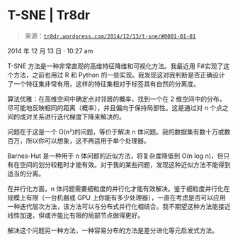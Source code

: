 <!--yml

分类：未分类

2024-05-18 15:29:05

-->

# T-SNE | Tr8dr

> 来源：[`tr8dr.wordpress.com/2014/12/13/t-sne/#0001-01-01`](https://tr8dr.wordpress.com/2014/12/13/t-sne/#0001-01-01)

2014 年 12 月 13 日 · 10:27 am

T-SNE 方法是一种非常直观的高维特征降维和可视化方法。我最近用 F#实现了这个方法，之前也用过 R 和 Python 的一些实现。我发现这对我判断是否正确设计了一个特征集非常有用，这样的特征集相对于标签具有自然的分离度。

算法优雅：在高维空间中确定点对邻居的概率，找到一个在 2 维空间中的分布，尽可能地反映相同的距离（概率），并且偏向于保持局部性。这是通过对 n 个点之间的成对关系进行迭代梯度下降来解决的。

问题在于这是一个 O(n²)的问题，等价于解决 n 体问题。我的数据集有数十万或数百万，所以你可以想象，这不再适用于单个处理器。

Barnes-Hut 是一种用于 n 体问题的近似方法，将复杂度降低到 O(n log n)，但只有在空间的划分较粗时才能有效。对于我的某些问题，发现这种近似方法不能得到适当的分离。

在并行化方面，n 体问题需要细粒度的并行化才能有效解决。鉴于细粒度并行化在规模上有限（一台机器或 GPU 上你能有多少处理器），一直在考虑是否可以应用一种迭代层次方法，该方法可以与分布式并行化相结合。我不期望这种方法能接近线性加速，但或许能比有限的局部节点做得更好。

解决这个问题另一种方法，一种容易分布的方法是差分进化等元启发式方法。
